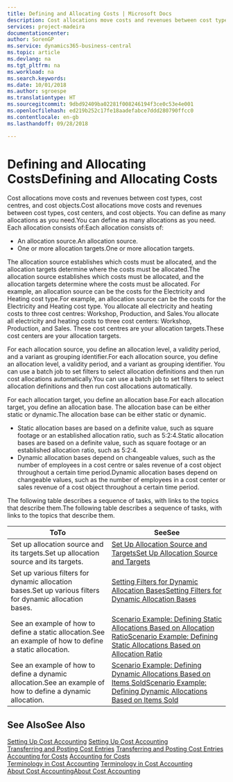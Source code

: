 ```yaml
---
title: Defining and Allocating Costs | Microsoft Docs
description: Cost allocations move costs and revenues between cost types, cost centres, and cost objects. You can define as many allocations as you need.
services: project-madeira
documentationcenter: 
author: SorenGP
ms.service: dynamics365-business-central
ms.topic: article
ms.devlang: na
ms.tgt_pltfrm: na
ms.workload: na
ms.search.keywords: 
ms.date: 10/01/2018
ms.author: sgroespe
ms.translationtype: HT
ms.sourcegitcommit: 9dbd92409ba02281f008246194f3ce0c53e4e001
ms.openlocfilehash: ed219b252c17fe18aadefabce7ddd280790ffcc0
ms.contentlocale: en-gb
ms.lasthandoff: 09/28/2018

---
```

# <a name="defining-and-allocating-costs"></a><span data-ttu-id="dc909-104">Defining and Allocating Costs</span><span class="sxs-lookup"><span data-stu-id="dc909-104">Defining and Allocating Costs</span></span>
<span data-ttu-id="dc909-105">Cost allocations move costs and revenues between cost types, cost centres, and cost objects.</span><span class="sxs-lookup"><span data-stu-id="dc909-105">Cost allocations move costs and revenues between cost types, cost centers, and cost objects.</span></span> <span data-ttu-id="dc909-106">You can define as many allocations as you need.</span><span class="sxs-lookup"><span data-stu-id="dc909-106">You can define as many allocations as you need.</span></span> <span data-ttu-id="dc909-107">Each allocation consists of:</span><span class="sxs-lookup"><span data-stu-id="dc909-107">Each allocation consists of:</span></span>  

-   <span data-ttu-id="dc909-108">An allocation source.</span><span class="sxs-lookup"><span data-stu-id="dc909-108">An allocation source.</span></span>  
-   <span data-ttu-id="dc909-109">One or more allocation targets.</span><span class="sxs-lookup"><span data-stu-id="dc909-109">One or more allocation targets.</span></span>  

<span data-ttu-id="dc909-110">The allocation source establishes which costs must be allocated, and the allocation targets determine where the costs must be allocated.</span><span class="sxs-lookup"><span data-stu-id="dc909-110">The allocation source establishes which costs must be allocated, and the allocation targets determine where the costs must be allocated.</span></span> <span data-ttu-id="dc909-111">For example, an allocation source can be the costs for the Electricity and Heating cost type.</span><span class="sxs-lookup"><span data-stu-id="dc909-111">For example, an allocation source can be the costs for the Electricity and Heating cost type.</span></span> <span data-ttu-id="dc909-112">You allocate all electricity and heating costs to three cost centres: Workshop, Production, and Sales.</span><span class="sxs-lookup"><span data-stu-id="dc909-112">You allocate all electricity and heating costs to three cost centers: Workshop, Production, and Sales.</span></span> <span data-ttu-id="dc909-113">These cost centres are your allocation targets.</span><span class="sxs-lookup"><span data-stu-id="dc909-113">These cost centers are your allocation targets.</span></span>  

<span data-ttu-id="dc909-114">For each allocation source, you define an allocation level, a validity period, and a variant as grouping identifier.</span><span class="sxs-lookup"><span data-stu-id="dc909-114">For each allocation source, you define an allocation level, a validity period, and a variant as grouping identifier.</span></span> <span data-ttu-id="dc909-115">You can use a batch job to set filters to select allocation definitions and then run cost allocations automatically.</span><span class="sxs-lookup"><span data-stu-id="dc909-115">You can use a batch job to set filters to select allocation definitions and then run cost allocations automatically.</span></span>  

<span data-ttu-id="dc909-116">For each allocation target, you define an allocation base.</span><span class="sxs-lookup"><span data-stu-id="dc909-116">For each allocation target, you define an allocation base.</span></span> <span data-ttu-id="dc909-117">The allocation base can be either static or dynamic.</span><span class="sxs-lookup"><span data-stu-id="dc909-117">The allocation base can be either static or dynamic.</span></span>  

-   <span data-ttu-id="dc909-118">Static allocation bases are based on a definite value, such as square footage or an established allocation ratio, such as 5:2:4.</span><span class="sxs-lookup"><span data-stu-id="dc909-118">Static allocation bases are based on a definite value, such as square footage or an established allocation ratio, such as 5:2:4.</span></span>  
-   <span data-ttu-id="dc909-119">Dynamic allocation bases depend on changeable values, such as the number of employees in a cost centre or sales revenue of a cost object throughout a certain time period.</span><span class="sxs-lookup"><span data-stu-id="dc909-119">Dynamic allocation bases depend on changeable values, such as the number of employees in a cost center or sales revenue of a cost object throughout a certain time period.</span></span>  

<span data-ttu-id="dc909-120">The following table describes a sequence of tasks, with links to the topics that describe them.</span><span class="sxs-lookup"><span data-stu-id="dc909-120">The following table describes a sequence of tasks, with links to the topics that describe them.</span></span>

|<span data-ttu-id="dc909-121">To</span><span class="sxs-lookup"><span data-stu-id="dc909-121">To</span></span>|<span data-ttu-id="dc909-122">See</span><span class="sxs-lookup"><span data-stu-id="dc909-122">See</span></span>|  
|--------|---------|  
|<span data-ttu-id="dc909-123">Set up allocation source and its targets.</span><span class="sxs-lookup"><span data-stu-id="dc909-123">Set up allocation source and its targets.</span></span>|[<span data-ttu-id="dc909-124">Set Up Allocation Source and Targets</span><span class="sxs-lookup"><span data-stu-id="dc909-124">Set Up Allocation Source and Targets</span></span>](finance-how-to-set-up-allocation-source-and-targets.md)|  
|<span data-ttu-id="dc909-125">Set up various filters for dynamic allocation bases.</span><span class="sxs-lookup"><span data-stu-id="dc909-125">Set up various filters for dynamic allocation bases.</span></span>|[<span data-ttu-id="dc909-126">Setting Filters for Dynamic Allocation Bases</span><span class="sxs-lookup"><span data-stu-id="dc909-126">Setting Filters for Dynamic Allocation Bases</span></span>](finance-setting-filters-for-dynamic-allocation-bases.md)|  
|<span data-ttu-id="dc909-127">See an example of how to define a static allocation.</span><span class="sxs-lookup"><span data-stu-id="dc909-127">See an example of how to define a static allocation.</span></span>|[<span data-ttu-id="dc909-128">Scenario Example: Defining Static Allocations Based on Allocation Ratio</span><span class="sxs-lookup"><span data-stu-id="dc909-128">Scenario Example: Defining Static Allocations Based on Allocation Ratio</span></span>](finance-scenario-example-defining-static-allocations-based-on-allocation-ratio.md)|  
|<span data-ttu-id="dc909-129">See an example of how to define a dynamic allocation.</span><span class="sxs-lookup"><span data-stu-id="dc909-129">See an example of how to define a dynamic allocation.</span></span>|[<span data-ttu-id="dc909-130">Scenario Example: Defining Dynamic Allocations Based on Items Sold</span><span class="sxs-lookup"><span data-stu-id="dc909-130">Scenario Example: Defining Dynamic Allocations Based on Items Sold</span></span>](finance-scenario-example-defining-dynamic-allocations-based-on-items-sold.md)|  

## <a name="see-also"></a><span data-ttu-id="dc909-131">See Also</span><span class="sxs-lookup"><span data-stu-id="dc909-131">See Also</span></span>  
 <span data-ttu-id="dc909-132">[Setting Up Cost Accounting](finance-set-up-cost-accounting.md) </span><span class="sxs-lookup"><span data-stu-id="dc909-132">[Setting Up Cost Accounting](finance-set-up-cost-accounting.md) </span></span>  
 <span data-ttu-id="dc909-133">[Transferring and Posting Cost Entries](finance-transfer-and-post-cost-entries.md) </span><span class="sxs-lookup"><span data-stu-id="dc909-133">[Transferring and Posting Cost Entries](finance-transfer-and-post-cost-entries.md) </span></span>  
 <span data-ttu-id="dc909-134">[Accounting for Costs](finance-manage-cost-accounting.md) </span><span class="sxs-lookup"><span data-stu-id="dc909-134">[Accounting for Costs](finance-manage-cost-accounting.md) </span></span>  
 <span data-ttu-id="dc909-135">[Terminology in Cost Accounting](finance-terminology-in-cost-accounting.md) </span><span class="sxs-lookup"><span data-stu-id="dc909-135">[Terminology in Cost Accounting](finance-terminology-in-cost-accounting.md) </span></span>  
 [<span data-ttu-id="dc909-136">About Cost Accounting</span><span class="sxs-lookup"><span data-stu-id="dc909-136">About Cost Accounting</span></span>](finance-about-cost-accounting.md)

